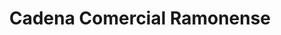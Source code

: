 ---
title: "Cadena Comercial Ramonense"
url: /alfaro/cadena-comercial-ramonense/
shop: comodidad
---